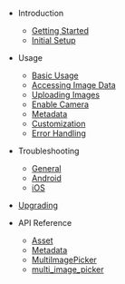 - Introduction

  - [Getting Started](gettingstarted.md)
  - [Initial Setup](initialsetup.md)

- Usage

  - [Basic Usage](basicusage.md)
  - [Accessing Image Data](imagedata.md)
  - [Uploading Images](upload.md)
  - [Enable Camera](enablecamera.md)
  - [Metadata](metadata.md)
  - [Customization](theming.md)
  - [Error Handling](errorhandling.md)

- Troubleshooting

  - [General](generaltroubleshooting.md)
  - [Android](androudtroubleshooting.md)
  - [iOS](iostroubleshooting.md)

- [Upgrading](upgrading.md)

- API Reference
  - [Asset](https://pub.dartlang.org/documentation/multi_image_picker/latest/asset/Asset-class.html)
  - [Metadata](https://pub.dartlang.org/documentation/multi_image_picker/latest/metadata/Metadata-class.html)
  - [MultiImagePicker](https://pub.dartlang.org/documentation/multi_image_picker/latest/picker/MultiImagePicker-class.html)
  - [multi_image_picker](https://pub.dartlang.org/documentation/multi_image_picker/latest/multi_image_picker/multi_image_picker-library.html)